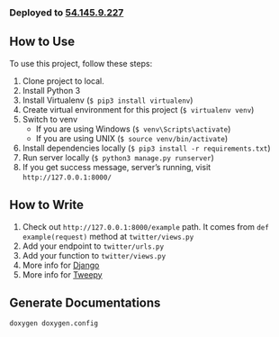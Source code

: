 ### Deployed to [54.145.9.227](http://54.145.9.227)
## How to Use
To use this project, follow these steps:
1. Clone project to local.
2. Install Python 3
3. Install Virtualenv (`$ pip3 install virtualenv`)
4. Create virtual environment for this project (`$ virtualenv venv`)
5. Switch to venv
    * If you are using Windows (`$ venv\Scripts\activate`)
    * If you are using UNIX (`$ source venv/bin/activate`)
6. Install dependencies locally (`$ pip3 install -r requirements.txt`)
7. Run server locally (`$ python3 manage.py runserver`)
8. If you get success message, server’s running, visit `http://127.0.0.1:8000/`

## How to Write
1. Check out `http://127.0.0.1:8000/example` path. It comes from `def example(request)` method at `twitter/views.py`
2. Add your endpoint to `twitter/urls.py`
3. Add your function to `twitter/views.py`
4. More info for [Django](https://docs.djangoproject.com/en/1.11/intro/tutorial01/)
5. More info for [Tweepy](http://tweepy.readthedocs.io/en/v3.5.0/getting_started.html)

## Generate Documentations
`doxygen doxygen.config`
